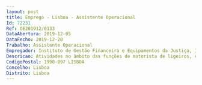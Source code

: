 ```yaml
--- 
layout: post
title: Emprego - Lisboa - Assistente Operacional
Id: 72231
Ref: OE201912/0133
DataAbertura: 2019-12-05
DataFecho: 2019-12-20
Trabalho: Assistente Operacional
Empregador: Instituto de Gestão Financeira e Equipamentos da Justiça, I.P.
Descricao: Atividades no âmbito das funções de motorista de ligeiros, enquadradas no conteúdo funcional correspondente à carreira categoria de Assistente Operacional
CodigoPostal: 1990-097 LISBOA
Concelho: Lisboa
Distrito: Lisboa
--- 
```

